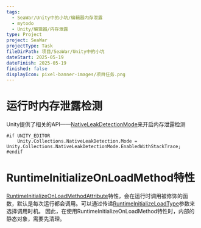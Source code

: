 ```yaml
---
tags:
  - SeaWar/Unity中的小坑/编辑器内存泄露
  - mytodo
  - Unity/编辑器/内存泄露
type: Project
project: SeaWar
projectType: Task
fileDirPath: 项目/SeaWar/Unity中的小坑
dateStart: 2025-05-19
dateFinish: 2025-05-19
finished: false
displayIcon: pixel-banner-images/项目任务.png
---
```

# 运行时内存泄露检测
Unity提供了相关的API——[NativeLeakDetectionMode](https://docs.unity.cn/cn/current/ScriptReference/Unity.Collections.NativeLeakDetectionMode.html)来开启内存泄露检测
```CSharp
#if UNITY_EDITOR   
    Unity.Collections.NativeLeakDetection.Mode = Unity.Collections.NativeLeakDetectionMode.EnabledWithStackTrace; 
#endif
```
# RuntimeInitializeOnLoadMethod特性
[RuntimeInitializeOnLoadMethodAttribute](https://docs.unity.cn/cn/2019.4/ScriptReference/RuntimeInitializeOnLoadMethodAttribute.html)特性，会在运行时调用被修饰的函数，默认是每次运行都会调用。可以通过传递[RuntimeInitializeLoadType](https://docs.unity.cn/cn/2019.4/ScriptReference/RuntimeInitializeLoadType.html)参数来选择调用时机。
因此，在使用RuntimeInitializeOnLoadMethod特性时，内部的静态对象，需要先清理。
